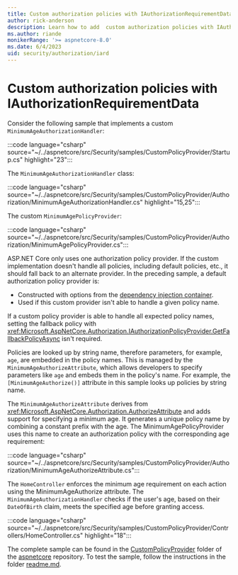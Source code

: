 ```yaml
---
title: Custom authorization policies with IAuthorizationRequirementData
author: rick-anderson
description: Learn how to add  custom authorization policies with IAuthorizationRequirementData.
ms.author: riande
monikerRange: '>= aspnetcore-8.0'
ms.date: 6/4/2023
uid: security/authorization/iard
---
```

# Custom authorization policies with IAuthorizationRequirementData

Consider the following sample that implements a custom `MinimumAgeAuthorizationHandler`:

:::code language="csharp" source="~/../aspnetcore/src/Security/samples/CustomPolicyProvider/Startup.cs" highlight="23":::

The `MinimumAgeAuthorizationHandler` class:

:::code language="csharp" source="~/../aspnetcore/src/Security/samples/CustomPolicyProvider/Authorization/MinimumAgeAuthorizationHandler.cs" highlight="15,25":::

The custom `MinimumAgePolicyProvider`:

:::code language="csharp" source="~/../aspnetcore/src/Security/samples/CustomPolicyProvider/Authorization/MinimumAgePolicyProvider.cs":::

ASP.NET Core only uses one authorization policy provider. If the custom implementation
doesn't handle all policies, including default policies, etc., it should fall back to an
alternate provider. In the preceding sample, a default authorization policy provider is:

* Constructed with options from the [dependency injection container](xref:fundamentals/dependency-injection).
* Used if this custom provider isn't able to handle a given policy name.

If a custom policy provider is able to handle all expected policy names, setting the fallback policy with <xref:Microsoft.AspNetCore.Authorization.IAuthorizationPolicyProvider.GetFallbackPolicyAsync> isn't required.

Policies are looked up by string name, therefore parameters, for example, `age`, are embedded in the policy names. This is managed by the `MinimumAgeAuthorizeAttribute`, which allows developers to specify parameters like `age` and embeds them in the policy's name. For example, the `[MinimumAgeAuthorize()]` attribute in this sample looks up policies by string name.

The `MinimumAgeAuthorizeAttribute` derives from <xref:Microsoft.AspNetCore.Authorization.AuthorizeAttribute> and adds support for specifying a minimum age. It generates a unique policy name by combining a constant prefix with the age. The MinimumAgePolicyProvider uses this name to create an authorization policy with the corresponding age requirement:

:::code language="csharp" source="~/../aspnetcore/src/Security/samples/CustomPolicyProvider/Authorization/MinimumAgeAuthorizeAttribute.cs":::

The `HomeController` enforces the minimum age requirement on each action using the MinimumAgeAuthorize attribute. The `MinimumAgeAuthorizationHandler` checks if the user's age, based on their `DateOfBirth` claim, meets the specified age before granting access.

:::code language="csharp" source="~/../aspnetcore/src/Security/samples/CustomPolicyProvider/Controllers/HomeController.cs" highlight="18":::

The complete sample can be found in the [CustomPolicyProvider](https://github.com/dotnet/aspnetcore/tree/main/src/Security/samples/CustomPolicyProvider) folder of the [aspnetcore](https://github.com/dotnet/aspnetcore) repository.
To test the sample, follow the instructions in the folder [readme.md](https://github.com/dotnet/aspnetcore/tree/main/src/Security/samples/CustomPolicyProvider).
